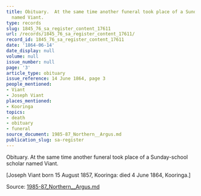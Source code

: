 ```yaml
---
title: Obituary.  At the same time another funeral took place of a Sunday-school scholar
  named Viant.
type: records
slug: 1845_76_sa_register_content_17611
url: /records/1845_76_sa_register_content_17611/
record_id: 1845_76_sa_register_content_17611
date: '1864-06-14'
date_display: null
volume: null
issue_number: null
page: '3'
article_type: obituary
issue_reference: 14 June 1864, page 3
people_mentioned:
- Viant
- Joseph Viant
places_mentioned:
- Kooringa
topics:
- death
- obituary
- funeral
source_document: 1985-87_Northern__Argus.md
publication_slug: sa-register
---
```


Obituary.  At the same time another funeral took place of a Sunday-school scholar named Viant.

[Joseph Viant born 15 August 1857, Kooringa: died 4 June 1864, Kooringa.]

Source: [1985-87_Northern__Argus.md](/downloads/markdown/1985-87_Northern__Argus.md)
